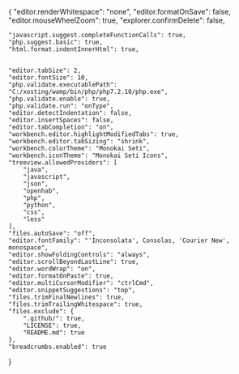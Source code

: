 {
	"editor.renderWhitespace": "none",
	"editor.formatOnSave": false,
	"editor.mouseWheelZoom": true,
	"explorer.confirmDelete": false,

	"javascript.suggest.completeFunctionCalls": true,
	"php.suggest.basic": true,
	"html.format.indentInnerHtml": true,


	"editor.tabSize": 2,
	"editor.fontSize": 10,
	"php.validate.executablePath": "C:/xosting/wamp/bin/php/php7.2.10/php.exe",
	"php.validate.enable": true,
	"php.validate.run": "onType",
	"editor.detectIndentation": false,
	"editor.insertSpaces": false,
	"editor.tabCompletion": "on",
	"workbench.editor.highlightModifiedTabs": true,
	"workbench.editor.tabSizing": "shrink",
	"workbench.colorTheme": "Monokai Seti",
	"workbench.iconTheme": "Monokai Seti Icons",
	"treeview.allowedProviders": [
		"java",
		"javascript",
		"json",
		"openhab",
		"php",
		"python",
		"css",
		"less"
	],
	"files.autoSave": "off",
	"editor.fontFamily": "'Inconsolata', Consolas, 'Courier New', monospace",
	"editor.showFoldingControls": "always",
	"editor.scrollBeyondLastLine": true,
	"editor.wordWrap": "on",
	"editor.formatOnPaste": true,
	"editor.multiCursorModifier": "ctrlCmd",
	"editor.snippetSuggestions": "top",
	"files.trimFinalNewlines": true,
	"files.trimTrailingWhitespace": true,
	"files.exclude": {
		".github/": true,
		"LICENSE": true,
		"README.md": true
	},
	"breadcrumbs.enabled": true

}
